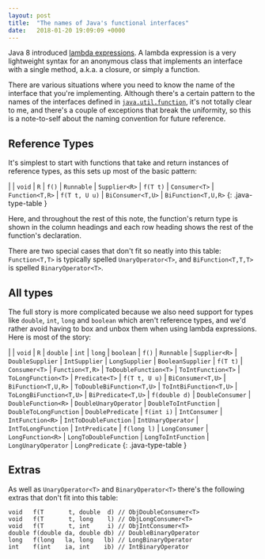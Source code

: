 ```yaml
---
layout: post
title:  "The names of Java's functional interfaces"
date:   2018-01-20 19:09:09 +0000
---
```


Java 8 introduced [lambda
expressions](https://docs.oracle.com/javase/tutorial/java/javaOO/lambdaexpressions.html).
A lambda expression is a very lightweight syntax for an anonymous class that
implements an interface with a single method, a.k.a. a closure, or simply a
function.

There are various situations where you need to know the name of the interface
that you're implementing. Although there's a certain pattern to the names of
the interfaces defined in
[`java.util.function`](https://docs.oracle.com/javase/8/docs/api/java/util/function/package-summary.html),
it's not totally clear to me, and there's a couple of exceptions that break the
uniformity, so this is a note-to-self about the naming convention for future
reference.

## Reference Types

It's simplest to start with functions that take and return instances of
reference types, as this sets up most of the basic pattern:

|               | `void`            | `R`
| `f()`         | `Runnable`        | `Supplier<R>`
| `f(T t)`      | `Consumer<T>`     | `Function<T,R>`
| `f(T t, U u)` | `BiConsumer<T,U>` | `BiFunction<T,U,R>`
{: .java-type-table }

Here, and throughout the rest of this note, the function's return type is shown
in the column headings and each row heading shows the rest of the function's
declaration.

There are two special cases that don't fit so neatly into this table:
`Function<T,T>` is typically spelled `UnaryOperator<T>`, and
`BiFunction<T,T,T>` is spelled `BinaryOperator<T>`.

## All types

The full story is more complicated because we also need support for types like
`double`, `int`, `long` and `boolean` which aren't reference types, and we'd
rather avoid having to box and unbox them when using lambda expressions. Here
is most of the story:

|                | `void`            | `R`                 | `double`                  | `int`                  | `long`                  | `boolean`
| `f()`          | `Runnable`        | `Supplier<R>`       | `DoubleSupplier`          | `IntSupplier`          | `LongSupplier`          | `BooleanSupplier`
| `f(T t)`       | `Consumer<T>`     | `Function<T,R>`     | `ToDoubleFunction<T>`     | `ToIntFunction<T>`     | `ToLongFunction<T>`     | `Predicate<T>`
| `f(T t, U u)`  | `BiConsumer<T,U>` | `BiFunction<T,U,R>` | `ToDoubleBiFunction<T,U>` | `ToIntBiFunction<T,U>` | `ToLongBiFunction<T,U>` | `BiPredicate<T,U>`
| `f(double d)`  | `DoubleConsumer`  | `DoubleFunction<R>` | `DoubleUnaryOperator`     | `DoubleToIntFunction`  | `DoubleToLongFunction`  | `DoublePredicate`
| `f(int i)`     | `IntConsumer`     | `IntFunction<R>`    | `IntToDoubleFunction`     | `IntUnaryOperator`     | `IntToLongFunction`     | `IntPredicate`
| `f(long l)`    | `LongConsumer`    | `LongFunction<R>`   | `LongToDoubleFunction`    | `LongToIntFunction`    | `LongUnaryOperator`     | `LongPredicate`
{: .java-type-table }

## Extras

As well as `UnaryOperator<T>` and `BinaryOperator<T>` there's the following
extras that don't fit into this table:

```
void   f(T       t, double  d) // ObjDoubleConsumer<T>
void   f(T       t, long    l) // ObjLongConsumer<T>
void   f(T       t, int     i) // ObjIntConsumer<T>
double f(double da, double db) // DoubleBinaryOperator
long   f(long   la, long   lb) // LongBinaryOperator
int    f(int    ia, int    ib) // IntBinaryOperator
```


